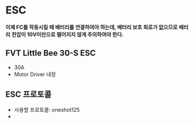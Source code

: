 # ESC

**이제 FC를 작동시킬 때 배터리를 연결하여야 하는데, 배터리 보호 회로가 없으므로 배터리 전압이 10V미만으로 떨어지지 않게 주의하여야 한다.**

## FVT Little Bee 30-S ESC
- 30A
- Motor Driver 내장

## ESC 프로토콜
- 사용할 프로토콜: oneshot125
- 
